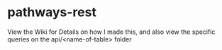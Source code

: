 # pathways-rest

View the Wiki for Details on how I made this, and also view the specific queries on the api/\<name-of-table\> folder
